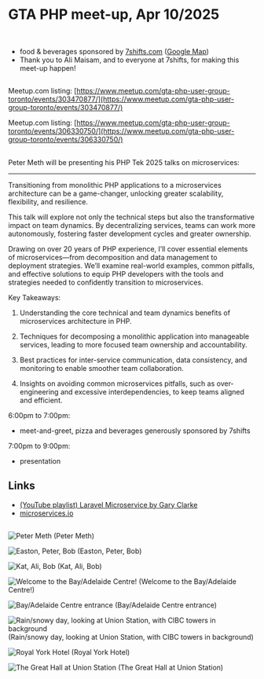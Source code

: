 # GTA PHP meet-up, Apr 10/2025
<br>

- food & beverages sponsored by [7shifts.com](https://7shifts.com) ([Google Map](https://maps.app.goo.gl/kEiQ3KsnjafybhJb9))
- Thank you to Ali Maisam, and to everyone at 7shifts, for making this meet-up happen!

##
Meetup.com listing: [https://www.meetup.com/gta-php-user-group-toronto/events/303470877/](https://www.meetup.com/gta-php-user-group-toronto/events/303470877/)

Meetup.com listing: [https://www.meetup.com/gta-php-user-group-toronto/events/306330750/](https://www.meetup.com/gta-php-user-group-toronto/events/306330750/)

##
Peter Meth will be presenting his PHP Tek 2025 talks on microservices:

---
Transitioning from monolithic PHP applications to a microservices architecture can be a game-changer, unlocking greater scalability, flexibility, and resilience.

This talk will explore not only the technical steps but also the transformative impact on team dynamics. By decentralizing services, teams can work more autonomously, fostering faster development cycles and greater ownership.

Drawing on over 20 years of PHP experience, I’ll cover essential elements of microservices—from decomposition and data management to deployment strategies. We’ll examine real-world examples, common pitfalls, and effective solutions to equip PHP developers with the tools and strategies needed to confidently transition to microservices.

Key Takeaways:
1. Understanding the core technical and team dynamics benefits of microservices architecture in PHP.

2. Techniques for decomposing a monolithic application into manageable services, leading to more focused team ownership and accountability.

3. Best practices for inter-service communication, data consistency, and monitoring to enable smoother team collaboration.

4. Insights on avoiding common microservices pitfalls, such as over-engineering and excessive interdependencies, to keep teams aligned and efficient.


6:00pm to 7:00pm: 

- meet-and-greet, pizza and beverages generously sponsored by 7shifts

7:00pm to 9:00pm: 

- presentation

## Links
- [(YouTube playlist) Laravel Microservice by Gary Clarke](https://www.youtube.com/playlist?list=PLQH1-k79HB3_8oAmVySV3PBp869IWGpLN)
- [microservices.io](https://microservices.io)

##
![Peter Meth](/IMG_0247.png)
(Peter Meth)

![Easton, Peter, Bob](/IMG_0244_cropped.png)
(Easton, Peter, Bob)

![Kat, Ali, Bob](/IMG_0241.png)
(Kat, Ali, Bob)

![Welcome to the Bay/Adelaide Centre!](/IMG_0236.png)
(Welcome to the Bay/Adelaide Centre!)

![Bay/Adelaide Centre entrance](/IMG_0235.png)
(Bay/Adelaide Centre entrance)

![Rain/snowy day, looking at Union Station, with CIBC towers in background](/IMG_0234.png)
(Rain/snowy day, looking at Union Station, with CIBC towers in background)

![Royal York Hotel](/IMG_0233.png)
(Royal York Hotel)

![The Great Hall at Union Station](/IMG_0232.png)
(The Great Hall at Union Station)
